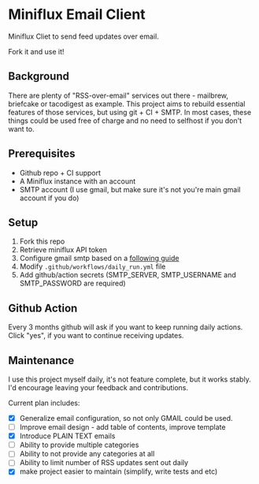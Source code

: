 # Miniflux Email Client
Miniflux Cliet to send feed updates over email.

Fork it and use it!

## Background
There are plenty of "RSS-over-email" services out there - mailbrew, briefcake or tacodigest as example. This project aims to rebuild essential features of those services, but using git + CI + SMTP. In most cases, these things could be used free of charge and no need to selfhost if you don't want to.

## Prerequisites
- Github repo + CI support
- A Miniflux instance with an account
- SMTP account (I use gmail, but make sure it's not you're main gmail account if you do)

## Setup
1. Fork this repo
2. Retrieve miniflux API token
3. Configure gmail smtp based on a [following guide](https://community.cloudflare.com/t/solved-how-to-use-gmail-smtp-to-send-from-an-email-address-which-uses-cloudflare-email-routing/382769/2)
4. Modify `.github/workflows/daily_run.yml` file
5. Add github/action secrets (SMTP_SERVER, SMTP_USERNAME and SMTP_PASSWORD are required)

## Github Action
Every 3 months github will ask if you want to keep running daily actions. Click "yes", if you want to continue receiving updates.

## Maintenance
I use this project myself daily, it's not feature complete, but it works stably. I'd encourage leaving your feedback and contributions.

Current plan includes:
- [x] Generalize email configuration, so not only GMAIL could be used.
- [ ] Improve email design - add table of contents, improve template
- [x] Introduce PLAIN TEXT emails
- [ ] Ability to provide multiple categories
- [ ] Ability to not provide any categories at all
- [ ] Ability to limit number of RSS updates sent out daily
- [x] make project easier to maintain (simplify, write tests and etc)
